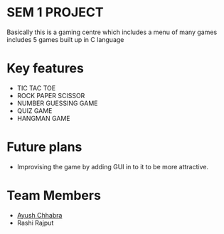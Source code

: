 # SEM 1 PROJECT
Basically this is a gaming centre which includes a menu of many games includes 5 games built up in C language 

# Key features 
- TIC TAC TOE
- ROCK PAPER SCISSOR
- NUMBER GUESSING GAME
- QUIZ GAME
- HANGMAN GAME
  
# Future plans 
- Improvising the game by adding GUI in to it to be more attractive.

# Team Members
- [Ayush Chhabra](https://github.com/ayushchhabra30)
- Rashi Rajput
